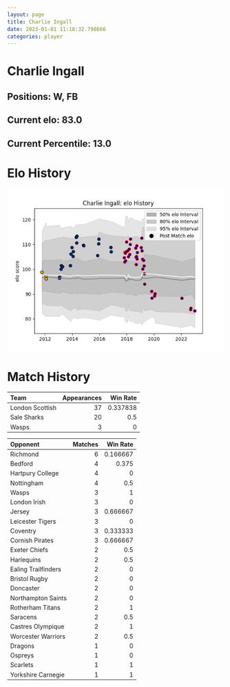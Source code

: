 ```yaml
---  
layout: page  
title: Charlie Ingall  
date: 2023-01-01 11:18:32.798666  
categories: player  
---
```

# Charlie Ingall

## Positions: W, FB

## Current elo: 83.0

## Current Percentile: 13.0

# Elo History


![elo history](history_CharlieIngall.png)
# Match History


| Team            |   Appearances |   Win Rate |
|:----------------|--------------:|-----------:|
| London Scottish |            37 |   0.337838 |
| Sale Sharks     |            20 |   0.5      |
| Wasps           |             3 |   0        |

| Opponent            |   Matches |   Win Rate |
|:--------------------|----------:|-----------:|
| Richmond            |         6 |   0.166667 |
| Bedford             |         4 |   0.375    |
| Hartpury College    |         4 |   0        |
| Nottingham          |         4 |   0.5      |
| Wasps               |         3 |   1        |
| London Irish        |         3 |   0        |
| Jersey              |         3 |   0.666667 |
| Leicester Tigers    |         3 |   0        |
| Coventry            |         3 |   0.333333 |
| Cornish Pirates     |         3 |   0.666667 |
| Exeter Chiefs       |         2 |   0.5      |
| Harlequins          |         2 |   0.5      |
| Ealing Trailfinders |         2 |   0        |
| Bristol Rugby       |         2 |   0        |
| Doncaster           |         2 |   0        |
| Northampton Saints  |         2 |   0        |
| Rotherham Titans    |         2 |   1        |
| Saracens            |         2 |   0.5      |
| Castres Olympique   |         2 |   1        |
| Worcester Warriors  |         2 |   0.5      |
| Dragons             |         1 |   0        |
| Ospreys             |         1 |   0        |
| Scarlets            |         1 |   1        |
| Yorkshire Carnegie  |         1 |   1        |